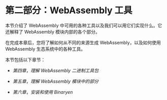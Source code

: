 # 第二部分：WebAssembly 工具

本节介绍了 WebAssembly 中可用的各种工具以及我们可以用它们实现什么。它还解释了 WebAssembly 模块内部的各个部分。

在完成本章后，您将了解如何从不同的来源生成 WebAssembly，以及如何使用 WebAssembly 生态系统中的各种工具。

本节包括以下章节：

+   *第四章*，*理解 WebAssembly 二进制工具包*

+   *第五章*，*理解 WebAssembly 模块中的部分*

+   *第六章*，*安装和使用 Binaryen*

